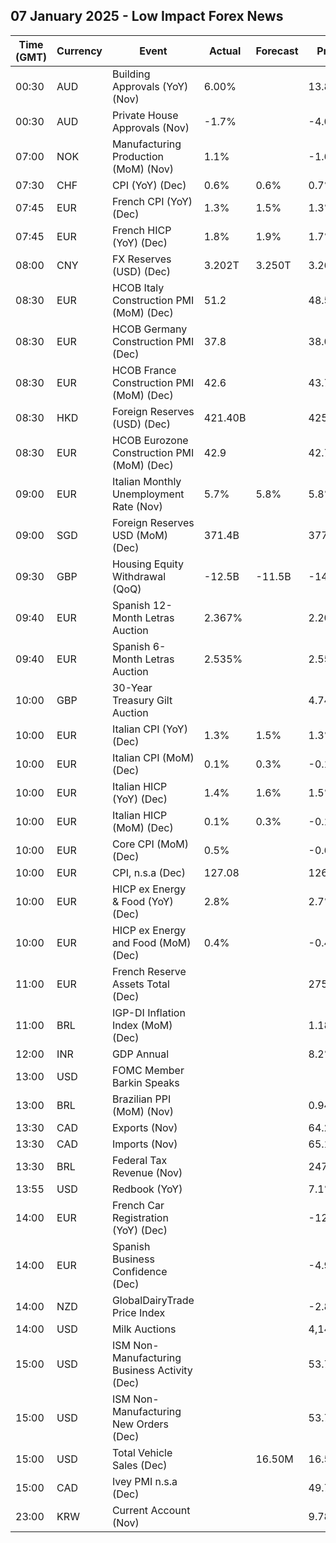 ## 07 January 2025 - Low Impact Forex News

| Time (GMT) | Currency | Event | Actual | Forecast | Previous |
|------|----------|-------|--------|----------|----------|
| 00:30 | AUD | Building Approvals (YoY) (Nov) | 6.00% |  | 13.80% |
| 00:30 | AUD | Private House Approvals (Nov) | -1.7% |  | -4.0% |
| 07:00 | NOK | Manufacturing Production (MoM) (Nov) | 1.1% |  | -1.6% |
| 07:30 | CHF | CPI (YoY) (Dec) | 0.6% | 0.6% | 0.7% |
| 07:45 | EUR | French CPI (YoY) (Dec) | 1.3% | 1.5% | 1.3% |
| 07:45 | EUR | French HICP (YoY) (Dec) | 1.8% | 1.9% | 1.7% |
| 08:00 | CNY | FX Reserves (USD) (Dec) | 3.202T | 3.250T | 3.266T |
| 08:30 | EUR | HCOB Italy Construction PMI (MoM) (Dec) | 51.2 |  | 48.5 |
| 08:30 | EUR | HCOB Germany Construction PMI (Dec) | 37.8 |  | 38.0 |
| 08:30 | EUR | HCOB France Construction PMI (MoM) (Dec) | 42.6 |  | 43.7 |
| 08:30 | HKD | Foreign Reserves (USD) (Dec) | 421.40B |  | 425.10B |
| 08:30 | EUR | HCOB Eurozone Construction PMI (MoM) (Dec) | 42.9 |  | 42.7 |
| 09:00 | EUR | Italian Monthly Unemployment Rate (Nov) | 5.7% | 5.8% | 5.8% |
| 09:00 | SGD | Foreign Reserves USD (MoM) (Dec) | 371.4B |  | 377.2B |
| 09:30 | GBP | Housing Equity Withdrawal (QoQ) | -12.5B | -11.5B | -14.7B |
| 09:40 | EUR | Spanish 12-Month Letras Auction | 2.367% |  | 2.207% |
| 09:40 | EUR | Spanish 6-Month Letras Auction | 2.535% |  | 2.552% |
| 10:00 | GBP | 30-Year Treasury Gilt Auction |  |  | 4.747% |
| 10:00 | EUR | Italian CPI (YoY) (Dec) | 1.3% | 1.5% | 1.3% |
| 10:00 | EUR | Italian CPI (MoM) (Dec) | 0.1% | 0.3% | -0.1% |
| 10:00 | EUR | Italian HICP (YoY) (Dec) | 1.4% | 1.6% | 1.5% |
| 10:00 | EUR | Italian HICP (MoM) (Dec) | 0.1% | 0.3% | -0.1% |
| 10:00 | EUR | Core CPI (MoM) (Dec) | 0.5% |  | -0.6% |
| 10:00 | EUR | CPI, n.s.a (Dec) | 127.08 |  | 126.62 |
| 10:00 | EUR | HICP ex Energy & Food (YoY) (Dec) | 2.8% |  | 2.7% |
| 10:00 | EUR | HICP ex Energy and Food (MoM) (Dec) | 0.4% |  | -0.4% |
| 11:00 | EUR | French Reserve Assets Total (Dec) |  |  | 275,572.0M |
| 11:00 | BRL | IGP-DI Inflation Index (MoM) (Dec) |  |  | 1.18% |
| 12:00 | INR | GDP Annual |  |  | 8.2% |
| 13:00 | USD | FOMC Member Barkin Speaks |  |  |  |
| 13:00 | BRL | Brazilian PPI (MoM) (Nov) |  |  | 0.94% |
| 13:30 | CAD | Exports (Nov) |  |  | 64.22B |
| 13:30 | CAD | Imports (Nov) |  |  | 65.14B |
| 13:30 | BRL | Federal Tax Revenue (Nov) |  |  | 247.92B |
| 13:55 | USD | Redbook (YoY) |  |  | 7.1% |
| 14:00 | EUR | French Car Registration (YoY) (Dec) |  |  | -12.7% |
| 14:00 | EUR | Spanish Business Confidence (Dec) |  |  | -4.9 |
| 14:00 | NZD | GlobalDairyTrade Price Index |  |  | -2.8% |
| 14:00 | USD | Milk Auctions |  |  | 4,148.0 |
| 15:00 | USD | ISM Non-Manufacturing Business Activity (Dec) |  |  | 53.7 |
| 15:00 | USD | ISM Non-Manufacturing New Orders (Dec) |  |  | 53.7 |
| 15:00 | USD | Total Vehicle Sales (Dec) |  | 16.50M | 16.50M |
| 15:00 | CAD | Ivey PMI n.s.a (Dec) |  |  | 49.7 |
| 23:00 | KRW | Current Account (Nov) |  |  | 9.78B |
